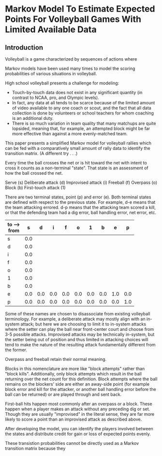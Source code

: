 # Markov Model To Estimate Expected Points For Volleyball Games With Limited Available Data

## Introduction

Volleyball is a game characterized by sequences of actions where

Markov models have been used many times to model the scoring probabilities of various situations in volleyball.

High school volleyball presents a challenge for modeling:

*  Touch-by-touch data does not exist in any significant quantity (in contrast to NCAA, pro, and Olympic levels).
* In fact, any data at all tends to be scarce because of the limited amount of video available to any one coach or scout, and the fact that all data collection is done by volunteers or school teachers for whom coaching is an additional duty.
* There is so much variation in team quality that many matchups are quite lopsided, meaning that, for example, an attempted block might be far more effective than against a more evenly-matched team.

This paper presents a simplified Markov model for volleyball rallies which can be fed with a comparatively small amount of rally data to identify the transition matrix.
(A different try . . .)

Every time the ball crosses the net or is hit toward the net with intent to cross it counts as a
non-terminal "state".  That state is an assessment of how the ball crossed the net.

Serve (s)
Deliberate attack (d)
Improvised attack (i)
Freeball (f)
Overpass (o)
Block (b)
First-touch attack (1)

There are two terminal states, point (p) and error (e). Both terminal states are defined with respect
to the previous state.  For example, d-e means that the team attacking errored.  d-p means that the
attacking team scored a kill, or that the defending team had a dig error, ball handling error, net
error, etc.

|to --><br>from   | s | d | i | f | o | 1 | b | e | p |
|---|---|---|---|---|---|---|---|---|---|
| s | 0.0  |   |   |   |   |   |   |   |   |
| d | 0.0  |   |   |   |   |   |   |   |   |
| i | 0.0  |   |   |   |   |   |   |   |   |
| f | 0.0  |   |   |   |   |   |   |   |   |
| o | 0.0  |   |   |   |   |   |   |   |   |
| 1 | 0.0  |   |   |   |   |   |   |   |   |
| b | 0.0  |   |   |   |   |   |   |   |   |
| e | 0.0  |0.0   | 0.0  | 0.0  | 0.0  | 0.0  |0.0   |1.0   | 0.0  |
| p | 0.0  |0.0   | 0.0  | 0.0  | 0.0  | 0.0  |0.0   |0.0   | 1.0  |

Some of these names are chosen to disassociate from existing volleyball terminology. For example, a
deliberate attack may mostly align with an in-system attack; but here we are choosing to limit it to
in-system attacks where the setter can play the ball near front-center court and choose from 3-5
possible attacks.  Improvised attacks may be technically in-system, but the setter being out of
position and thus limited in attacking choices will tend to make the nature of the resulting attack
fundamentally different from the former.

Overpass and freeball retain their normal meaning.

Blocks in this nomenclature are more like "block attempts" rather than "block kills".  Additionally,
only block attempts which result in the ball returning over the net count for this definition.  Block
attempts where the ball remains on the blockers' side are either an away-side point (for example block
error and kill for the attacker, or another ball handling error before the ball can be returned) or are played through and sent back.

First-ball hits happen most commonly after an overpass or a block.  These happen when a player makes
an attack without any preceding dig or set.  Though they are usually "improvised" in the literal
sense, they are far more likely to score a point than an improvised attack as described above.

After developing the model, you can identify the players involved between the states and distribute
credit for gain or loss of expected points evenly.

These transistion probabilities cannot be directly used as a Markov transition matrix because they
